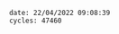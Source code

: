 

                date: 22/04/2022 09:08:39
                cycles: 47460

                         